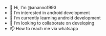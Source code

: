 - 👋 Hi, I’m @ananno1993
- 👀 I’m interested in android development
- 🌱 I’m currently learning android development
- 💞️ I’m looking to collaborate on developing
- 📫 How to reach me via whatsapp

<!---
ananno1993/ananno1993 is a ✨ special ✨ repository because its `README.md` (this file) appears on your GitHub profile.
You can click the Preview link to take a look at your changes.
--->
